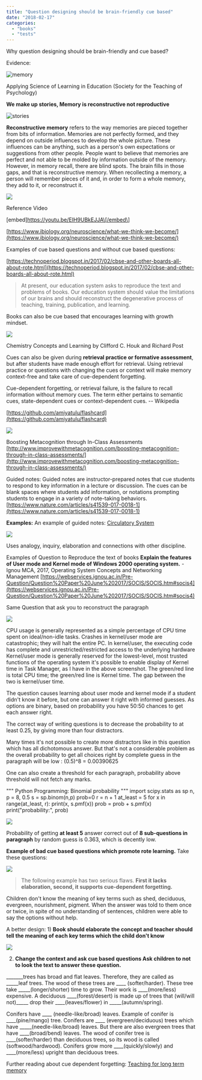 ```yaml
---
title: "Question designing should be brain-friendly cue based"
date: "2018-02-17"
categories: 
  - "books"
  - "tests"
---
```


Why question designing should be brain-friendly and cue based?

Evidence:

![memory](images/memory.png)

Applying Science of Learning in Education (Society for the Teaching of Psychology)

**We make up stories, Memory is reconstructive not reproductive**

![stories](images/stories.png)

**Reconstructive memory** refers to the way memories are pieced together from bits of information. Memories are not perfectly formed, and they depend on outside influences to develop the whole picture. These influences can be anything, such as a person's own expectations or suggestions from other people. People want to believe that memories are perfect and not able to be molded by information outside of the memory. However, in memory recall, there are blind spots. The brain fills in those gaps, and that is reconstructive memory. When recollecting a memory, a person will remember pieces of it and, in order to form a whole memory, they add to it, or reconstruct it.

![](images/cfd92-think.jpg)

Reference Video

\[embed\]https://youtu.be/EIH9UBkEJJA\[/embed\]

[https://www.ibiology.org/neuroscience/what-we-think-we-become/](https://www.ibiology.org/neuroscience/what-we-think-we-become/)

Examples of cue based questions and without cue based questions:

[https://technoperiod.blogspot.in/2017/02/cbse-and-other-boards-all-about-rote.html](https://technoperiod.blogspot.in/2017/02/cbse-and-other-boards-all-about-rote.html)

> At present, our education system asks to reproduce the text and problems of books. Our education system should value the limitations of our brains and should reconstruct the degenerative process of teaching, training, publication, and learning.

Books can also be cue based that encourages learning with growth mindset.

[![](images/17006-cue_based.png)](http://iambrainstorming.files.wordpress.com/2018/02/17006-cue_based.png)

Chemistry Concepts and Learning by Clifford C. Houk and Richard Post

Cues can also be given during **retrieval practice or formative assessment**, but after students have made enough effort for retrieval. Using retrieval practice or questions with changing the cues or context will make memory context-free and take care of cue-dependent forgetting.

Cue-dependent forgetting, or retrieval failure, is the failure to recall information without memory cues. The term either pertains to semantic cues, state-dependent cues or context-dependent cues. -- Wikipedia

[https://github.com/amiyatulu/flashcard](https://github.com/amiyatulu/flashcard)

[![](images/372dc-screenshot-2bfrom-2b2018-02-17-2b17-46-45.png)](http://iambrainstorming.files.wordpress.com/2018/02/372dc-screenshot-2bfrom-2b2018-02-17-2b17-46-45.png)

Boosting Metacognition through In-Class Assessments [http://www.improvewithmetacognition.com/boosting-metacognition-through-in-class-assessments/](http://www.improvewithmetacognition.com/boosting-metacognition-through-in-class-assessments/)

Guided notes: Guided notes are instructor-prepared notes that cue students to respond to key information in a lecture or discussion. The cues can be blank spaces where students add information, or notations prompting students to engage in a variety of note-taking behaviors. [https://www.nature.com/articles/s41539-017-0018-1](https://www.nature.com/articles/s41539-017-0018-1)

**Examples:** An example of guided notes: [Circulatory System](https://nbviewer.jupyter.org/urls/book-amiyatulu.hashbase.io/Circulatory%20System.ipynb)

[![](images/81ec6-vein_art_near.png)](http://iambrainstorming.files.wordpress.com/2018/02/81ec6-vein_art_near.png)

Uses analogy, inquiry, elaboration and connections with other discipline.

Examples of Question to Reproduce the text of books **Explain the features of User mode and Kernel mode of Windows 2000 operating system.** -Ignou MCA, 2017, Operating System Concepts and Networking Management [https://webservices.ignou.ac.in/Pre-Question/Question%20Paper%20June%202017/SOCIS/SOCIS.htm#socis4](https://webservices.ignou.ac.in/Pre-Question/Question%20Paper%20June%202017/SOCIS/SOCIS.htm#socis4)

Same Question that ask you to reconstruct the paragraph

[![](images/abe17-taskmanager.png)](http://iambrainstorming.files.wordpress.com/2018/02/abe17-taskmanager.png)

CPU usage is generally represented as a simple percentage of CPU time spent on ideal/non-idle tasks. Crashes in kernel/user mode are catastrophic; they will halt the entire PC. In kernel/user, the executing code has complete and unrestricted/restricted access to the underlying hardware Kernel/user mode is generally reserved for the lowest-level, most trusted functions of the operating system it's possible to enable display of Kernel time in Task Manager, as I have in the above screenshot. The green/red line is total CPU time; the green/red line is Kernel time. The gap between the two is kernel/user time.

The question causes learning about user mode and kernel mode if a student didn't know it before, but one can answer it right with informed guesses. As options are binary, based on probability you have 50:50 chances to get each answer right.

The correct way of writing questions is to decrease the probability to at least 0.25, by giving more than four distractors.

Many times it's not possible to create more distractors like in this question which has all dichotomous answer. But that's not a considerable problem as the overall probability to get all choices right by complete guess in the paragraph will be low : (0.5)^8 = 0.00390625

One can also create a threshold for each paragraph, probability above threshold will not fetch any marks.

""" Python Programming: Binomial probability """
import scipy.stats as sp
n, p = 8, 0.5
s = sp.binom(n,p)
prob=0
r = n + 1
at\_least = 5
for x in range(at\_least, r):
 print(x, s.pmf(x))
 prob = prob + s.pmf(x)
print("probability:", prob)

[![](images/04264-screenshot-2bfrom-2b2018-03-18-2b19-20-51.png)](http://iambrainstorming.files.wordpress.com/2018/02/04264-screenshot-2bfrom-2b2018-03-18-2b19-20-51.png)

Probability of getting **at least 5** answer correct out of **8 sub-questions in paragraph** by random guess is 0.363, which is decently low.

**Example of bad cue based questions which promote rote learning.** Take these questions:

[![](images/b8bae-gk.jpeg)](http://iambrainstorming.files.wordpress.com/2018/02/b8bae-gk.jpeg)

> The following example has two serious flaws. **First it lacks elaboration, second, it supports cue-dependent forgetting.**

Children don't know the meaning of key terms such as shed, deciduous, evergreen, nourishment, pigment. When the answer was told to them once or twice, in spite of no understanding of sentences, children were able to say the options without help.

A better design: 1) **Book should elaborate the concept and teacher should tell the meaning of each key terms which the child don't know**

[![](images/caf6a-evergreen.png)](http://www.naturesweb.ie/Spring2007Page6.pdf)

2) **Change the context and ask cue based questions Ask children to not to look the text to answer these question.**

\_\_\_\_\_\_\_trees has broad and flat leaves. Therefore, they are called as \_\_\_\_\_leaf trees. The wood of these trees are \_\_\_\_ (softer/harder). These tree take \_\_\_\_\_(longer/shorter) time to grow. Their work is \_\_\_\_(more/less) expensive. A deciduous \_\_\_\_(forest/desert) is made up of trees that (will/will not)\_\_\_\_\_ drop their \_\_\_\_(leaves/flower) in \_\_\_\_\_(autumn/spring).

Conifers have \_\_\_\_ (needle-like/broad) leaves. Example of conifer is \_\_\_\_(pine/mango) tree. Conifers are \_\_\_\_ (evergreen/deciduous) trees which have \_\_\_\_\_(needle-like/broad) leaves. But there are also evergreen trees that have \_\_\_\_(broad/bend) leaves. The wood of conifer tree is \_\_\_\_(softer/harder) than deciduous trees, so its wood is called (softwood/hardwood). Conifers grow more \_\_\_\_(quickly/slowly) and \_\_\_\_(more/less) upright than deciduous trees.

Further reading about cue dependent forgetting: [Teaching for long term memory](https://github.com/amiyatulu/teacher_resources/blob/master/Teaching%20For%20Long%20Term%20Learning.pdf)

